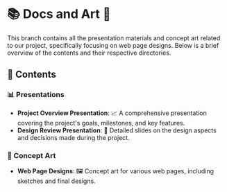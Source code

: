 # 📚 Docs and Art 🎨

This branch contains all the presentation materials and concept art related to our project, specifically focusing on web page designs. Below is a brief overview of the contents and their respective directories.

## 📂 Contents

### 📊 Presentations
- **Project Overview Presentation**: 📈 A comprehensive presentation covering the project's goals, milestones, and key features.
- **Design Review Presentation**: 📝 Detailed slides on the design aspects and decisions made during the project.

### 🎨 Concept Art
- **Web Page Designs**: 🖼️ Concept art for various web pages, including sketches and final designs.
